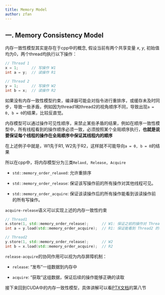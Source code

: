```yaml
---
title: Memory Model
author: zfan
---
```


## 一. Memory Consistency Model

内存一致性模型其实是存在于cpp中的概念, 假设当前有两个共享变量 $x$, $y$, 初始值均为0，两个thread均执行以下操作：

```cpp
// Thread 1
x = 1;      // 写操作 W1
int a = y;  // 读操作 R1

// Thread 2
y = 1;      // 写操作 W2
int b = x;  // 读操作 R2
```

如果没有内存一致性模型约束，编译器可能会对指令进行重排序，或缓存未及时同步，导致一些矛盾，例如因为thread1和thread2的视角顺序不同，导致出现`a = 0, b = 0`的结果，比较反直觉。

内存模型可以通过操作可见性顺序，来禁止某些矛盾的结果，例如在顺序一致性模型中，所有线程看到的操作顺序必须一致，必须按照某个全局顺序执行，**也就是说要保证每个线程的操作在全局顺序中保证其线程内的顺序**

在上述例子中就是，W1先于R1, W2先于R2，这样就不可能导向`a = 0, b = 0`的结果

所以在cpp中，将内存模型分为三类`Relaxd, Release, Acquire`

- `std::memory_order_relaxed`: 允许重排序

- `std::memory_order_release`: 保证该写操作前的所有操作对其他线程可见。

- `std::memory_order_acquire`: 保证该读操作后的所有操作能看到该读操作前的所有写操作。

`acquire-release`语义可以实现上述的内存一致性约束

```cpp
// Thread1
x.store(1, std::memory_order_release);      // W1: 保证之前的操作对 Thread2 可见
int a = y.load(std::memory_order_acquire);  // R1: 保证能看到 Thread2 的写操作

// Thread2
y.store(1, std::memory_order_release);      // W2
int b = x.load(std::memory_order_acquire);  // R2
```

`release-acquire`的协同作用可以视为内存屏障机制：

- `release`: “发布”一组数据到内存中

- `acquire`: “获取”这组数据，保证后续的操作能够正确的读取

接下来回到CUDA中的内存一致性模型，具体讲解可以看[PTX文档](https://docs.nvidia.com/cuda/pdf/ptx_isa_8.7.pdf)的第八节
